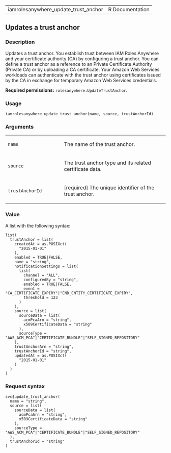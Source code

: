 <table style="width: 100%;">
<tbody>
<tr class="odd">
<td>iamrolesanywhere_update_trust_anchor</td>
<td style="text-align: right;">R Documentation</td>
</tr>
</tbody>
</table>

## Updates a trust anchor

### Description

Updates a trust anchor. You establish trust between IAM Roles Anywhere
and your certificate authority (CA) by configuring a trust anchor. You
can define a trust anchor as a reference to an Private Certificate
Authority (Private CA) or by uploading a CA certificate. Your Amazon Web
Services workloads can authenticate with the trust anchor using
certificates issued by the CA in exchange for temporary Amazon Web
Services credentials.

**Required permissions:** `rolesanywhere:UpdateTrustAnchor`.

### Usage

    iamrolesanywhere_update_trust_anchor(name, source, trustAnchorId)

### Arguments

<table>
<colgroup>
<col style="width: 35%" />
<col style="width: 65%" />
</colgroup>
<tbody>
<tr class="odd">
<td><code
id="iamrolesanywhere_update_trust_anchor_:_name">name</code></td>
<td><p>The name of the trust anchor.</p></td>
</tr>
<tr class="even">
<td><code
id="iamrolesanywhere_update_trust_anchor_:_source">source</code></td>
<td><p>The trust anchor type and its related certificate data.</p></td>
</tr>
<tr class="odd">
<td><code
id="iamrolesanywhere_update_trust_anchor_:_trustAnchorId">trustAnchorId</code></td>
<td><p>[required] The unique identifier of the trust anchor.</p></td>
</tr>
</tbody>
</table>

### Value

A list with the following syntax:

    list(
      trustAnchor = list(
        createdAt = as.POSIXct(
          "2015-01-01"
        ),
        enabled = TRUE|FALSE,
        name = "string",
        notificationSettings = list(
          list(
            channel = "ALL",
            configuredBy = "string",
            enabled = TRUE|FALSE,
            event = "CA_CERTIFICATE_EXPIRY"|"END_ENTITY_CERTIFICATE_EXPIRY",
            threshold = 123
          )
        ),
        source = list(
          sourceData = list(
            acmPcaArn = "string",
            x509CertificateData = "string"
          ),
          sourceType = "AWS_ACM_PCA"|"CERTIFICATE_BUNDLE"|"SELF_SIGNED_REPOSITORY"
        ),
        trustAnchorArn = "string",
        trustAnchorId = "string",
        updatedAt = as.POSIXct(
          "2015-01-01"
        )
      )
    )

### Request syntax

    svc$update_trust_anchor(
      name = "string",
      source = list(
        sourceData = list(
          acmPcaArn = "string",
          x509CertificateData = "string"
        ),
        sourceType = "AWS_ACM_PCA"|"CERTIFICATE_BUNDLE"|"SELF_SIGNED_REPOSITORY"
      ),
      trustAnchorId = "string"
    )
